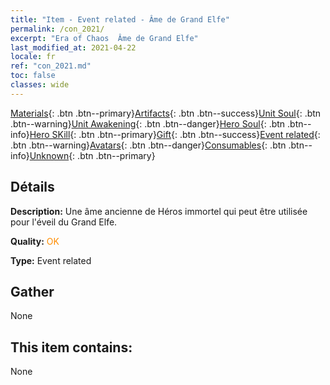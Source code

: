 ```yaml
---
title: "Item - Event related - Âme de Grand Elfe"
permalink: /con_2021/
excerpt: "Era of Chaos  Âme de Grand Elfe"
last_modified_at: 2021-04-22
locale: fr
ref: "con_2021.md"
toc: false
classes: wide
---
```

 [Materials](/ItemsFR/){: .btn .btn--primary}[Artifacts](/ItemsFR/Artifacts/){: .btn .btn--success}[Unit Soul](/ItemsFR/UnitSoul/){: .btn .btn--warning}[Unit Awakening](/ItemsFR/UnitAwakening/){: .btn .btn--danger}[Hero Soul](/ItemsFR/HeroSoul/){: .btn .btn--info}[Hero SKill](/ItemsFR/HeroSkill/){: .btn .btn--primary}[Gift](/ItemsFR/Gift/){: .btn .btn--success}[Event related](/ItemsFR/Events/){: .btn .btn--warning}[Avatars](/ItemsFR/Avatars/){: .btn .btn--danger}[Consumables](/ItemsFR/Consumables/){: .btn .btn--info}[Unknown](/ItemsFR/Unknown/){: .btn .btn--primary}

## Détails
 **Description:** Une âme ancienne de Héros immortel qui peut être utilisée pour l'éveil du Grand Elfe.

 **Quality:** <span style="color: #FF8C00">OK</span>

 **Type:** Event related

## Gather

  None

## This item contains:

  None


